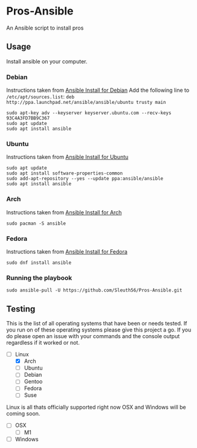 # Pros-Ansible
An Ansible script to install pros
## Usage
Install ansible on your computer.
### Debian
Instructions taken from [Ansible Install for Debian](https://docs.ansible.com/ansible/latest/installation_guide/intro_installation.html#installing-ansible-on-debian)
Add the following line to `/etc/apt/sources.list`:
`deb http://ppa.launchpad.net/ansible/ansible/ubuntu trusty main`
```bash=
sudo apt-key adv --keyserver keyserver.ubuntu.com --recv-keys 93C4A3FD7BB9C367
sudo apt update
sudo apt install ansible
```
### Ubuntu
Instructions taken from [Ansible Install for Ubuntu](https://docs.ansible.com/ansible/latest/installation_guide/intro_installation.html#installing-ansible-on-ubuntu)
```bash=
sudo apt update
sudo apt install software-properties-common
sudo add-apt-repository --yes --update ppa:ansible/ansible
sudo apt install ansible
```
### Arch
Instructions taken from [Ansible Install for Arch](https://docs.ansible.com/ansible/latest/installation_guide/intro_installation.html#installing-ansible-on-arch-linux)

`sudo pacman -S ansible`
### Fedora
Instructions taken from [Ansible Install for Fedora](https://docs.ansible.com/ansible/latest/installation_guide/intro_installation.html#installing-ansible-on-rhel-centos-or-fedora)

`sudo dnf install ansible`

### Running the playbook
`sudo ansible-pull -U https://github.com/Sleuth56/Pros-Ansible.git`

## Testing
This is the list of all operating systems that have been or needs tested.
If you run on of these operating systems please give this project a go.
If you do please open an issue with your commands and the console output regardless if it worked or not.
- [ ] Linux
  - [x] Arch
  - [ ] Ubuntu
  - [ ] Debian
  - [ ] Gentoo
  - [ ] Fedora
  - [ ] Suse

Linux is all thats officially supported right now OSX and Windows will be coming soon.
- [ ] OSX
  - [ ] M1
- [ ] Windows